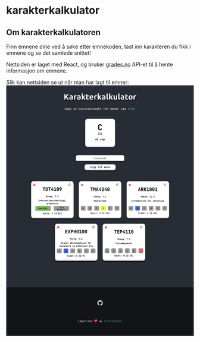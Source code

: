 # karakterkalkulator

## Om karakterkalkulatoren

Finn emnene dine ved å søke etter emnekoden, tast inn karakteren du fikk i emnene og se det samlede snittet!

Nettsiden er laget med React, og bruker [grades.no](https://grades.no/about) API-et til å hente informasjon om emnene.

Slik kan nettsiden se ut når man har lagt til emner:
![Nettside eksempel](src/img/eksempel.png)

